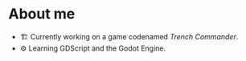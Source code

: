 # About me

<!--
**glAx01/glAx01** is a ✨ _special_ ✨ repository because its `README.md` (this file) appears on your GitHub profile.

Here are some ideas to get you started:

- 🔭 I’m currently working on ...
- 🌱 I’m currently learning ...
- 👯 I’m looking to collaborate on ...
- 🤔 I’m looking for help with ...
- 💬 Ask me about ...
- 📫 How to reach me: ...
- 😄 Pronouns: ...
- ⚡ Fun fact: ...
-->

- 🏗 Currently working on a game codenamed _Trench Commander_.
- ⚙ Learning GDScript and the Godot Engine.

<!--
<br/>

- 📫 If you're interested in what I'm doing, feel free to reach out to me at: liewyl061120_at_gmail_dot_com
-->
